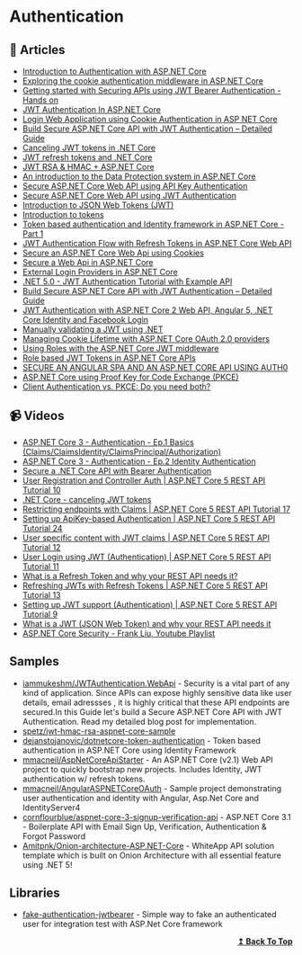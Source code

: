 # Authentication

## 📝 Articles

- [Introduction to Authentication with ASP.NET Core](https://andrewlock.net/introduction-to-authentication-with-asp-net-core/)
- [Exploring the cookie authentication middleware in ASP.NET Core](https://andrewlock.net/exploring-the-cookieauthenticationmiddleware-in-asp-net-core/)
- [Getting started with Securing APIs using JWT Bearer Authentication - Hands on](https://referbruv.com/blog/posts/getting-started-with-securing-apis-using-jwt-bearer-authentication-hands-on)
- [JWT Authentication In ASP.NET Core](https://www.freecodespot.com/blog/jwt-authentication-in-dotnet-core/)
- [Login Web Application using Cookie Authentication in ASP NET Core](https://www.freecodespot.com/blog/cookie-authentication-in-dotnet-core/)
- [Build Secure ASP.NET Core API with JWT Authentication – Detailed Guide](https://www.codewithmukesh.com/blog/aspnet-core-api-with-jwt-authentication)
- [Canceling JWT tokens in .NET Core](https://piotrgankiewicz.com/2018/04/25/canceling-jwt-tokens-in-net-core/)
- [JWT refresh tokens and .NET Core](https://piotrgankiewicz.com/2017/12/07/jwt-refresh-tokens-and-net-core/)
- [JWT RSA & HMAC + ASP.NET Core](https://piotrgankiewicz.com/2017/07/24/jwt-rsa-hmac-asp-net-core/)
- [An introduction to the Data Protection system in ASP.NET Core](https://andrewlock.net/an-introduction-to-the-data-protection-system-in-asp-net-core/)
- [Secure ASP.NET Core Web API using API Key Authentication](http://codingsonata.com/secure-asp-net-core-web-api-using-api-key-authentication/)
- [Secure ASP.NET Core Web API using JWT Authentication](http://codingsonata.com/secure-asp-net-core-web-api-using-jwt-authentication/)
- [Introduction to JSON Web Tokens (JWT)](https://www.telerik.com/blogs/introduction-json-web-tokens-jwt)
- [Introduction to tokens](https://techcommunity.microsoft.com/t5/microsoft-365-pnp-blog/introduction-to-tokens/ba-p/2267853?WT.mc_id=DOP-MVP-5003880)
- [Token based authentication and Identity framework in ASP.NET Core - Part 1](https://dejanstojanovic.net/aspnet/2018/june/token-based-authentication-in-aspnet-core-part-1/)
- [JWT Authentication Flow with Refresh Tokens in ASP.NET Core Web API](https://fullstackmark.com/post/19/jwt-authentication-flow-with-refresh-tokens-in-aspnet-core-web-api)
- [Secure an ASP.NET Core Web Api using Cookies](https://www.blinkingcaret.com/2018/07/18/secure-an-asp-net-core-web-api-using-cookies/)
- [Secure a Web Api in ASP.NET Core](https://www.blinkingcaret.com/2017/09/06/secure-web-api-in-asp-net-core/)
- [External Login Providers in ASP.NET Core](https://www.blinkingcaret.com/2017/05/03/external-login-providers-in-asp-net-core/)
- [.NET 5.0 - JWT Authentication Tutorial with Example API](https://jasonwatmore.com/post/2021/04/30/net-5-jwt-authentication-tutorial-with-example-api)
- [Build Secure ASP.NET Core API with JWT Authentication – Detailed Guide](https://codewithmukesh.com/blog/aspnet-core-api-with-jwt-authentication/)
- [JWT Authentication with ASP.NET Core 2 Web API, Angular 5, .NET Core Identity and Facebook Login](https://fullstackmark.com/post/13/jwt-authentication-with-aspnet-core-2-web-api-angular-5-net-core-identity-and-facebook-login)
- [Manually validating a JWT using .NET](https://www.jerriepelser.com/blog/manually-validating-rs256-jwt-dotnet/)
- [Managing Cookie Lifetime with ASP.NET Core OAuth 2.0 providers](https://www.jerriepelser.com/blog/managing-session-lifetime-aspnet-core-oauth-providers/)
- [Using Roles with the ASP.NET Core JWT middleware](https://www.jerriepelser.com/blog/using-roles-with-the-jwt-middleware/)
- [Role based JWT Tokens in ASP.NET Core APIs](https://weblog.west-wind.com/posts/2021/Mar/09/Role-based-JWT-Tokens-in-ASPNET-Core)
- [SECURE AN ANGULAR SPA AND AN ASP.NET CORE API USING AUTH0](https://damienbod.com/2021/05/24/secure-an-angular-spa-and-an-asp-net-core-api-using-auth0/)
- [ASP.NET Core using Proof Key for Code Exchange (PKCE)](https://www.scottbrady91.com/OpenID-Connect/ASPNET-Core-using-Proof-Key-for-Code-Exchange-PKCE)
- [Client Authentication vs. PKCE: Do you need both?](https://www.scottbrady91.com/oauth/client-authentication-vs-pkce)
## 📹 Videos

- [ASP.NET Core 3 - Authentication - Ep.1 Basics (Claims/ClaimsIdentity/ClaimsPrincipal/Authorization)](https://www.youtube.com/watch?v=Fhfvbl_KbWo)
- [ASP.NET Core 3 - Authentication - Ep.2 Identity Authentication](https://www.youtube.com/watch?v=IjbtWPXVJGw)
- [Secure a .NET Core API with Bearer Authentication](https://www.youtube.com/watch?v=3PyUjOmuFic)
- [User Registration and Controller Auth | ASP.NET Core 5 REST API Tutorial 10](https://www.youtube.com/watch?v=ARvsBUBioT0)
- [.NET Core - canceling JWT tokens](https://www.youtube.com/watch?v=Y5ZLhxZtww8)
- [Restricting endpoints with Claims | ASP.NET Core 5 REST API Tutorial 17](https://www.youtube.com/watch?v=g_8EHDQO4wI)
- [Setting up ApiKey-based Authentication | ASP.NET Core 5 REST API Tutorial 24](https://www.youtube.com/watch?v=Zo3T_See7iI)
- [User specific content with JWT claims | ASP.NET Core 5 REST API Tutorial 12](https://www.youtube.com/watch?v=o8dwfI7X16E)
- [User Login using JWT (Authentication) | ASP.NET Core 5 REST API Tutorial 11](https://www.youtube.com/watch?v=APLjIrZgxyo)
- [What is a Refresh Token and why your REST API needs it?](https://www.youtube.com/watch?v=-Z57Ss_uiuc)
- [Refreshing JWTs with Refresh Tokens | ASP.NET Core 5 REST API Tutorial 13](https://www.youtube.com/watch?v=AU0TIOZhGqs)
- [Setting up JWT support (Authentication) | ASP.NET Core 5 REST API Tutorial 9](https://www.youtube.com/watch?v=M6AkbBaDGJE)
- [What is a JWT (JSON Web Token) and why your REST API needs it](https://www.youtube.com/watch?v=qDJYgGzmalQ)
- [ASP.NET Core Security - Frank Liu, Youtube Playlist](https://www.youtube.com/playlist?list=PLgRlicSxjeMOxypAEL2XqIc2m_gPmoVN-)

## Samples

- [iammukeshm/JWTAuthentication.WebApi](https://github.com/iammukeshm/JWTAuthentication.WebApi) - Security is a vital part of any kind of application. Since APIs can expose highly sensitive data like user details, email adressses , it is highly critical that these API endpoints are secured.In this Guide let's build a Secure ASP.NET Core API with JWT Authentication. Read my detailed blog post for implementation.
- [spetz/jwt-hmac-rsa-aspnet-core-sample](https://github.com/spetz/jwt-hmac-rsa-aspnet-core-sample)
- [dejanstojanovic/dotnetcore-token-authentication](https://github.com/dejanstojanovic/dotnetcore-token-authentication) - Token based authentication in ASP.NET Core using Identity Framework
- [mmacneil/AspNetCoreApiStarter](https://github.com/mmacneil/AspNetCoreApiStarter) - An ASP.NET Core (v2.1) Web API project to quickly bootstrap new projects. Includes Identity, JWT authentication w/ refresh tokens.
- [mmacneil/AngularASPNETCoreOAuth](https://github.com/mmacneil/AngularASPNETCoreOAuth) - Sample project demonstrating user authentication and identity with Angular, Asp.Net Core and IdentityServer4
- [cornflourblue/aspnet-core-3-signup-verification-api](https://github.com/cornflourblue/aspnet-core-3-signup-verification-api) - ASP.NET Core 3.1 - Boilerplate API with Email Sign Up, Verification, Authentication & Forgot Password
- [Amitpnk/Onion-architecture-ASP.NET-Core](https://github.com/Amitpnk/Onion-architecture-ASP.NET-Core) - WhiteApp API solution template which is built on Onion Architecture with all essential feature using .NET 5!
## Libraries

- [fake-authentication-jwtbearer](https://github.com/webmotions/fake-authentication-jwtbearer) - Simple way to fake an authenticated user for integration test with ASP.Net Core framework

<div align="right">
  <b><a href="#contents">↥ Back To Top</a></b>
</div>
